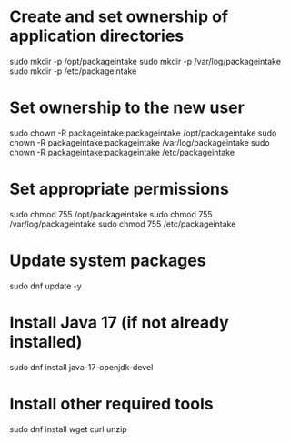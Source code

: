 # Create and set ownership of application directories
sudo mkdir -p /opt/packageintake
sudo mkdir -p /var/log/packageintake
sudo mkdir -p /etc/packageintake

# Set ownership to the new user
sudo chown -R packageintake:packageintake /opt/packageintake
sudo chown -R packageintake:packageintake /var/log/packageintake
sudo chown -R packageintake:packageintake /etc/packageintake

# Set appropriate permissions
sudo chmod 755 /opt/packageintake
sudo chmod 755 /var/log/packageintake
sudo chmod 755 /etc/packageintake

# Update system packages
sudo dnf update -y

# Install Java 17 (if not already installed)
sudo dnf install java-17-openjdk-devel

# Install other required tools
sudo dnf install wget curl unzip
